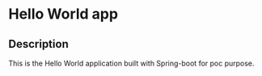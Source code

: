 # Hello World app

## Description

This is the Hello World application built with Spring-boot for poc purpose.
